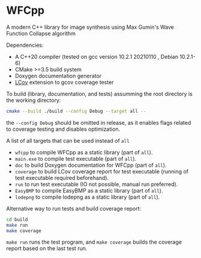 # WFCpp

A modern C++ library for image synthesis using Max Gumin's Wave Function Collapse algorithm

Dependencies:
- A C++20 compiler (tested on gcc version 10.2.1 20210110 , Debian 10.2.1-6)
- CMake >=3.5 build system
- Doxygen documentation generator
- [LCov](https://ltp.sourceforge.net/coverage/lcov.php) extension to gcov coverage tester


To build (library, documentation, and tests) assumming the root directory is the working directory:
```bash
cmake --build ./build --config Debug --target all --
```
the `--config Debug` should be omitted in release, as it enables flags related to coverage testing and disables optimization.

A list of all targets that can be used instead of `all`
- `wfcpp` to compile WFCpp as a static library (part of `all`).
- `main.exe` to compile test executable (part of `all`).
- `doc` to build Doxygen documentation for WFCpp (part of `all`).
- `coverage` to build LCov coverage report for test executable (running of test executable required beforehand).
- `run` to run test executable (IO not possible, manual run preferred).
- `EasyBMP` to compile EasyBMP as a static library (part of `all`).
- `lodepng` to compile lodepng as a static library (part of `all`).

Alternative way to run tests and build coverage report:
```bash
cd build
make run
make coverage
```
`make run` runs the test program, and `make coverage` builds the coverage report based on the last test run.

